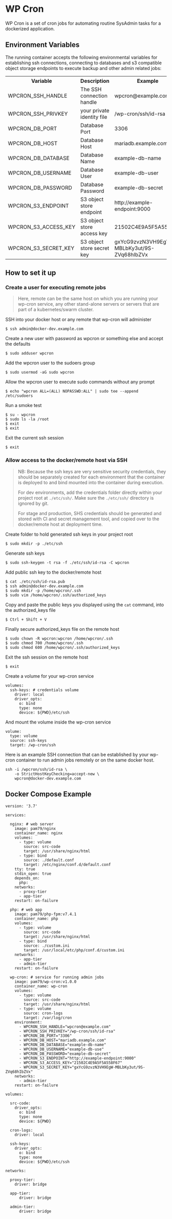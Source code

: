 # WP Cron

WP Cron is a set of cron jobs for automating routine SysAdmin tasks for a dockerized application.

## Environment Variables

The running container accepts the following environmental variables for establishing ssh connections, connecting to databases and s3 compatible object storage endpoints to execute backup and other admin related jobs:

<table width="100%">
    <tr>
        <th width="25%">Variable</th>
        <th width="40%">Description</th>
        <th width="35%">Example</th>
    </tr>
    <tr>
        <td width="25%">WPCRON_SSH_HANDLE</td>
        <td width="40%">The SSH connection handle</td>
        <td width="35%">wpcron@example.com</td>
    </tr>
    <tr>
        <td width="25%">WPCRON_SSH_PRIVKEY</td>
        <td width="40%">your private identity file</td>
        <td width="35%">/wp-cron/ssh/id-rsa</td>
    </tr>
    <tr>
        <td width="25%">WPCRON_DB_PORT</td>
        <td width="40%">Database Port</td>
        <td width="35%">3306</td>
    </tr>
    <tr>
        <td width="25%">WPCRON_DB_HOST</td>
        <td width="40%">Database Host</td>
        <td width="35%">mariadb.example.com</td>
    </tr>
    <tr>
        <td width="25%">WPCRON_DB_DATABASE</td>
        <td width="40%">Database Name</td>
        <td width="35%">example-db-name</td>
    </tr>
    <tr>
        <td width="25%">WPCRON_DB_USERNAME</td>
        <td width="40%">Database User</td>
        <td width="35%">example-db-user</td>
    </tr>
    <tr>
        <td width="25%">WPCRON_DB_PASSWORD</td>
        <td width="40%">Database Password</td>
        <td width="35%">example-db-secret</td>
    </tr>
    <tr>
        <td width="25%">WPCRON_S3_ENDPOINT</td>
        <td width="40%">S3 object store endpoint</td>
        <td width="35%">http://example-endpoint:9000</td>
    </tr>
    <tr>
        <td width="25%">WPCRON_S3_ACCESS_KEY</td>
        <td width="40%">S3 object store access key</td>
        <td width="35%">21502C4E9A5F5A558F67</td>
    </tr>
    <tr>
        <td width="25%">WPCRON_S3_SECRET_KEY</td>
        <td width="40%">S3 object store secret key</td>
        <td width="35%">gxYcG9zvzN3VH9EgW-MBLbKy3ut/9S-ZVq68hIbZVx</td>
    </tr>
</table>

## How to set it up

### Create a user for executing remote jobs
> Here, remote can be the same host on which you are running your wp-cron service, any other stand-alone servers or servers that are part of a kubernetes/swarm cluster.

SSH into your docker host or any remote that wp-cron will administer

```
$ ssh admin@docker-dev.example.com
```

Create a new user with password as wpcron or something else and accept the defaults

```
$ sudo adduser wpcron
```

Add the wpcron user to the sudoers group

```
$ sudo usermod -aG sudo wpcron
```

Allow the wpcron user to execute sudo commands without any prompt

```
$ echo "wpcron ALL=(ALL) NOPASSWD:ALL" | sudo tee --append /etc/sudoers
```

Run a smoke test

```
$ su - wpcron
$ sudo ls -la /root
$ exit
$ exit
```

Exit the current ssh session

```
$ exit
```

### Allow access to the docker/remote host via SSH

> NB: Because the ssh keys are very sensitive security credentials, they should be separately created for each environment that the container is deployed to and bind mounted into the container during execution.
>
> For dev environments, add the credentials folder directly within your project root at `./etc/ssh/`. Make sure the `./etc/ssh/` directory is ignored by git.
>
> For stage and production, SHS credentials should be generated and stored with CI and secret management tool, and copied over to the docker/remote host at deployment time.

Create folder to hold generated ssh keys in your project root

```
$ sudo mkdir -p ./etc/ssh
```

Generate ssh keys

```
$ sudo ssh-keygen -t rsa -f ./etc/ssh/id-rsa -C wpcron
```

Add public ssh key to the docker/remote host

```
$ cat ./etc/ssh/id-rsa.pub
$ ssh admin@docker-dev.example.com
$ sudo mkdir -p /home/wpcron/.ssh
$ sudo vim /home/wpcron/.ssh/authorized_keys
```

Copy and paste the public keys you displayed using the `cat` command, into the authorized_keys file

```
$ Ctrl + Shift + V
```

Finally secure authorized_keys file on the remote host

```
$ sudo chown -R wpcron:wpcron /home/wpcron/.ssh
$ sudo chmod 700 /home/wpcron/.ssh
$ sudo chmod 600 /home/wpcron/.ssh/authorized_keys
```

Exit the ssh session on the remote host

```
$ exit
```

Create a volume for your wp-cron service

```
volumes:
  ssh-keys: # credentials volume
    driver: local
    driver_opts:
      o: bind
      type: none
      device: ${PWD}/etc/ssh
```

And mount the volume inside the wp-cron service

```
volume:
  type: volume
  source: ssh-keys
  target: /wp-cron/ssh
```

Here is an example SSH connection that can be established by your wp-cron container to run admin jobs remotely or on the same docker host.

```
ssh -i /wpcron/ssh/id-rsa \
    -o StrictHostKeyChecking=accept-new \
    wpcron@docker-dev.example.com
```

## Docker Compose Example

```
version: '3.7'

services:

  nginx: # web server
    image: pam79/nginx
    container_name: nginx
    volumes:
      - type: volume
        source: src-code
        target: /usr/share/nginx/html
      - type: bind
        source: ./default.conf
        target: /etc/nginx/conf.d/default.conf
    tty: true
    stdin_open: true
    depends_on:
      php:
    networks:
      - proxy-tier
      - app-tier
    restart: on-failure

  php: # web app
    image: pam79/php-fpm:v7.4.1
    container_name: php
    volumes:
      - type: volume
        source: src-code
        target: /usr/share/nginx/html
      - type: bind
        source: ./custom.ini
        target: /usr/local/etc/php/conf.d/custom.ini
    networks:
      - app-tier
      - admin-tier
    restart: on-failure

  wp-cron: # service for running admin jobs
    image: pam79/wp-cron:v1.0.0
    container_name: wp-cron
    volumes:
      - type: volume
        source: src-code
        target: /usr/share/nginx/html
      - type: volume
        source: cron-logs
        target: /var/log/cron
    environment:
      - WPCRON_SSH_HANDLE="wpcron@example.com"
      - WPCRON_SSH_PRIVKEY="/wp-cron/ssh/id-rsa"
      - WPCRON_DB_PORT="3306"
      - WPCRON_DB_HOST="mariadb.example.com"
      - WPCRON_DB_DATABASE="example-db-name"
      - WPCRON_DB_USERNAME="example-db-use"
      - WPCRON_DB_PASSWORD="example-db-secret"
      - WPCRON_S3_ENDPOINT="http://example-endpoint:9000"
      - WPCRON_S3_ACCESS_KEY="21502C4E9A5F5A558F67"
      - WPCRON_S3_SECRET_KEY="gxYcG9zvzN3VH9EgW-MBLbKy3ut/9S-ZVq68hIbZVx"
    networks:
      - admin-tier
    restart: on-failure

volumes:

  src-code:
    driver_opts:
      o: bind
      type: none
      device: ${PWD}

  cron-logs:
    driver: local

  ssh-keys:
    driver_opts:
      o: bind
      type: none
      device: ${PWD}/etc/ssh

networks:

  proxy-tier:
    driver: bridge

  app-tier:
      driver: bridge

  admin-tier:
      driver: bridge
```
